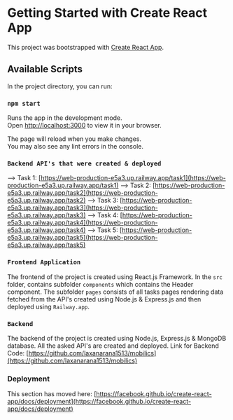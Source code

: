 # Getting Started with Create React App

This project was bootstrapped with [Create React App](https://github.com/facebook/create-react-app).

## Available Scripts

In the project directory, you can run:

### `npm start`

Runs the app in the development mode.\
Open [http://localhost:3000](http://localhost:3000) to view it in your browser.

The page will reload when you make changes.\
You may also see any lint errors in the console.

### `Backend API's that were created & deployed`

--> Task 1: [https://web-production-e5a3.up.railway.app/task1](https://web-production-e5a3.up.railway.app/task1)
--> Task 2: [https://web-production-e5a3.up.railway.app/task2](https://web-production-e5a3.up.railway.app/task2)
--> Task 3: [https://web-production-e5a3.up.railway.app/task3](https://web-production-e5a3.up.railway.app/task3)
--> Task 4: [https://web-production-e5a3.up.railway.app/task4](https://web-production-e5a3.up.railway.app/task4)
--> Task 5: [https://web-production-e5a3.up.railway.app/task5](https://web-production-e5a3.up.railway.app/task5)

### `Frontend Application`

The frontend of the project is created using React.js Framework. In the `src` folder, contains subfolder `components` which contains the Header component. The subfolder `pages` consists of all tasks pages rendering data fetched from the API's created using Node.js & Express.js and then deployed using `Railway.app`.

### `Backend`

The backend of the project is created using Node.js, Express.js & MongoDB database. All the asked API's are created and deployed.
Link for Backend Code: [https://github.com/laxanarana1513/mobilics](https://github.com/laxanarana1513/mobilics)

### Deployment

This section has moved here: [https://facebook.github.io/create-react-app/docs/deployment](https://facebook.github.io/create-react-app/docs/deployment)

